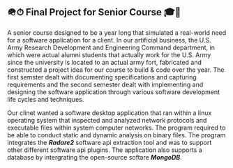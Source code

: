 ## 🪖⏱ Final Project for Senior Course 🎓🏁

A senior course designed to be a year long that simulated a real-world need for a software application for a client. 
In our artificial business, the U.S. Army Research Development and Engineering Command department, in which were actual alumni students that actually 
work for the U.S. Army since the university is located to an actual army fort, fabricated and constructed a project idea for our course to build & code over
the year. The first semster dealt with documenting specifications and capturing requirements and the second semester dealt with implementing and designing the 
software application through various software development life cycles and techniques.

Our clinet wanted a software desktop application that ran within a linux operating system that inspected and analyzed network protocols and executable files
within system computer networks. The program required to be able to conduct static and dynamic analysis on binary files. The program integrates the ***Radare2***
software api extraction tool and was to support other different software api plugins. The application also supports a database by intergrating the open-source softare ***MongoDB***. 
